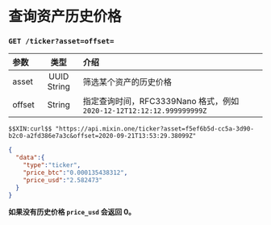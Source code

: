 # 查询资产历史价格

### `GET /ticker?asset=offset=` 

| 参数 | 类型 | 介绍 |
| :----- | :----: | :---- |
| asset | UUID String | 筛选某个资产的历史价格 |
| offset | String | 指定查询时间，RFC3339Nano 格式，例如 `2020-12-12T12:12:12.999999999Z` |

```
$$XIN:curl$$ "https://api.mixin.one/ticker?asset=f5ef6b5d-cc5a-3d90-b2c0-a2fd386e7a3c&offset=2020-09-21T13:53:29.38099Z"
```

```json
{
  "data":{
    "type":"ticker",
    "price_btc":"0.000135438312",
    "price_usd":"2.582473"
  }
}
```

**如果没有历史价格 `price_usd` 会返回 0。**